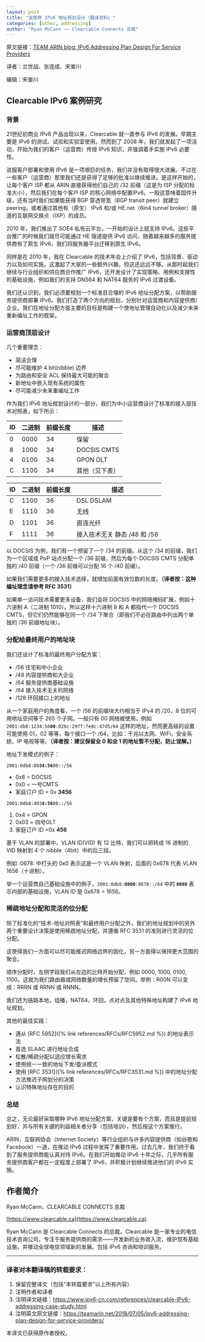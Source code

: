 ```yaml
---
layout: post
title: "运营商 IPv6 地址规划设计（翻译资料）"
categories: [other, addressing]
author: "Ryan McCann —— Clearcable Connects 总裁"
---
```

原文链接：[TEAM ARIN blog: IPv6 Addressing Plan Design For Service Providers](https://teamarin.net/2018/07/05/ipv6-addressing-plan-design-for-service-providers/)

译者：兰世战、张连成、宋崟川

编辑：宋崟川

## Clearcable IPv6 案例研究

### 背景

21世纪初商业 IPv6 产品出现以来，Clearcable 就一直参与 IPv6 的发展。早期主要是 IPv6 的测试、试验和实验室使用。然而到了 2008 年，我们就发起了一项活动，开始为我们的客户（运营商）传授 IPv6 知识，并强调着手实施 IPv6 必要性。

说服客户部署和使用 IPv6 是一项艰巨的任务，我们并没有取得很大进展。不过在一些客户（运营商）那里我们还是获得了足够的批准以继续推进。是这样开始的，让每个客户 ISP 都从 ARIN 直接获得他们自己的 /32 前缀（这是为 ISP 分配的标准大小），然后我们在每个客户 ISP 的核心网络中配置IPv6。一般这意味着固件升级，还有当时我们如果能获得 BGP 穿透带宽（BGP transit peer）就建立 peering，或者通过其他有（原生） IPv6 和/或 HE.net（6in4 tunnel broker）隧道的互联网交换点（IXP）的成员。

2010 年，我们推出了 SOE4 私有云平台，一开始的设计上就支持 IPv6。这些平台推广的时候我们就尽可能通过 HE 隧道提供 IPv6 访问，随着越来越多的服务提供商有了原生 IPv6，我们将服务器平台迁移到原生 IPv6。

同样是在 2010 年，我在 Clearcable 的技术年会上介绍了 IPv6，包括背景、驱动力以及如何实施。这激起了大家的一些额外兴趣，但这还远远不够。从那时起我们继续与行业组织和供应商合作推广 IPv6，还开发设计了实现策略、用例和支撑性的基础设施，例如我们的支持 DNS64 和 NAT64 服务的 IPv6 过渡设备。

我们还认识到，我们必须要规划一个标准且合理的 IPv6 地址分配方案，以帮助服务提供商部署 IPv6。我们打造了两个方向的规划，分别针对运营商和内容提供商/企业。我们在地址分配方面主要的目标是构建一个使地址管理自动化以及减少未来重新编址工作的框架。

### 运营商顶层设计

几个重要理念：

* 简洁合理
* 尽可能维护 4 bit(nibble) 边界
* 为路由和安全 ACL 保持最大可能的聚合
* 新地址中嵌入现有系统的属性
* 尽可能减少未来重编址工作

作为我们 IPv6 地址规划设计的一部分，我们为中小运营商设计了标准的接入层技术对照表，如下所示：

|ID|二进制|前缀长度|描述|
|---|---|---|---|
|0|0000|34|保留|
|8|1000|34|DOCSIS CMTS|
|4|0100|34|GPON OLT|
|C|1100|34|其他（见下表）|

|ID|二进制|前缀长度|描述|
|---|---|---|---|
|C|1100|36|DSL DSLAM|
|E|1110|36|无线|
|D|1101|36|直连光纤|
|F|1111|36|接入技术无关 静态 /48 和 /56|

以 DOCSIS 为例，我们有一个预留了一个 /34 的前缀。从这个 /34 的前缀，我们为一个区域或 PoP 站点分配一个 /36 前缀，然后为每个 DOCSIS CMTS 分配单独的 /40 前缀（一个 /36 前缀可以分配 16 个 /40 前缀）。

如果我们需要更多的接入技术选择，就增加前面有效位数的长度。**（译者按：这种编址理念请参考 RFC 3531）**

如果单一访问技术需要更多设备，我们会将 DOCSIS 中的网络掩码扩展，例如十六进制 A（二进制 1010）。所以这样十六进制 8 和 A 都指代一个 DOCSIS CMTS，但它们仍然能够在同一个 /34 下聚合（即我们不必在路由中列出两个单独的 /36 前缀地址块）。

### 分配给最终用户的地址块
我们还设计了标准的最终用户分配方案：

* /56 住宅和中小企业
* /48 内容提供商和大企业
* /64 服务提供商基础设施
* /64 接入技术无关的网络
* /128 环回接口上的地址

从一个家庭用户的角度看，一个 /56 的前缀块大约相当于 IPv4 的 /20，8 位的可用地址空间等于 265 个子网。一般只有 00 网络被使用，例如 `2001:db8:1234:56`__`00`__`:020c:29ff:fe0c:47d5/64` 这样的地址，然而更高级的设置可能使用 01，02 等等，每个接口一个 /64，比如：千兆以太网、WiFi，安全系统、IP 电视等等。**（译者按：建议保留全 0 和全 1 的地址暂不分配，防止误解。）**

地址下发模式的例子：

`2001:0db8:80`__`34:56`__`00::/56`

* 0x8 = DOCSIS
* 0x0 = 一号CMTS
* 家庭订户 ID = 0x __3456__

`2001:0db8:403`__`4:56`__`00::/56`

1. 0x4 = GPON
2. 0x03 = 四号OLT
3. 家庭订户 ID =0x __456__

基于 VLAN 的部署中，VLAN ID(VID) 有 12 比特，我们可以把转成 16 进制的 VID 映射到 4 个 nibble（4bit）中的后三段。

例如 :0678: 中打头的 0x0 表示这是一个 VLAN 映射，后面的 0x678 代表 VLAN 1656（十进制）。

举一个运营商自己基础设施中的例子，`2001:0db8:`__`0000`__`:0678::/64` 中的 __`0000`__ 表示内部的基础设施，VLAN ID 是 0x678 = 1656。

### 稀疏地址分配和灵活的位分配
除了标准化的“技术-地址对照表”和最终用户分配之外，我们的地址规划中的另外两个重要设计决策是使用稀疏地址分配，并遵循 RFC 3531 的准则进行灵活的位分配。

这使得我们一方面可以尽可能推迟网络边界的固化，另一方面得以保持更大范围的聚合。

顺序分配时，左侧字段我们从左边的比特开始分配，例如 0000, 1000, 0100, 1100。这就为我们路由器或网络数量的增长预留了空间。举例：R00N 可以变成：RRRN 或 RRNN 或 RNNN。

我们还为链路本地，组播，NAT64，环回，点对点及其他特殊地址构建了 IPv6 地址规划。

其他的最佳实践：

* 遵从 [RFC 5952]({% link references/RFCs/RFC5952.md %}) 的地址表示法
* 首选 SLAAC 进行地址合成
* 松散/稀疏分配以适应增长需求
* 使用统一一致的地址下发/委派模式
* 使用 [RFC 3531]({% link references/RFCs/RFC3531.md %}) 中的地址分配方法推迟子网划分的决策
* 认识特殊地址存在的目的

### 总结

总之，无论最好采取哪种 IPv6 地址分配方案，关键是要有个方案，而且是提前规划好，并与所有关键的利益相关者分享（包括培训），然后按这个方案推行。

ARIN，互联网协会（Internet Society）等行业组织与许多内容提供商（如谷歌和 Facebook）一道，在推动 IPv6 过程中发挥了重要作用。过去几年，我们终于看到了服务提供商能认真对待 IPv6。在我们开始推动 IPv6 十年之际，几乎所有服务提供商客户都在一定程度上部署了 IPv6，并积极计划继续推进他们的 IPv6 实施。

## 作者简介
Ryan McCann，CLEARCABLE CONNECTS 总裁

[https://www.clearcable.ca](https://www.clearcable.ca)

Ryan McCann 是 Clearcable Connects 的总裁。Clearcable 是一家专业的电信技术咨询公司，专注于服务提供商的需求——开发新的业务收入流，维护现有基础设施，并推动全球电信领域新的发展。包括 IPv6 咨询和培训服务。

------

### 译者对本翻译稿的转载要求：
1. 保留完整译文（包括“本转载要求”以上所有内容）
2. 注明作者和译者
3. 注明译文链接：https://www.ipv6-cn.com/references/clearcable-IPv6-addressing-case-study.html
4. 注明英文原文链接：https://teamarin.net/2018/07/05/ipv6-addressing-plan-design-for-service-providers/

本译文已获得原作者授权。